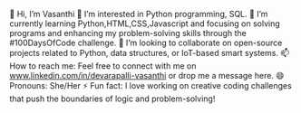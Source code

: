 👋 Hi, I’m Vasanthi
👀 I’m interested in Python programming, SQL.
🌱 I’m currently learning Python,HTML,CSS,Javascript and focusing on solving programs and enhancing my problem-solving skills through the #100DaysOfCode challenge.
💞️ I’m looking to collaborate on open-source projects related to Python, data structures, or IoT-based smart systems.
📫 How to reach me: Feel free to connect with me on www.linkedin.com/in/devarapalli-vasanthi or drop me a message here.
😄 Pronouns: She/Her
⚡ Fun fact:
      I love working on creative coding challenges that push the boundaries of logic and problem-solving!
